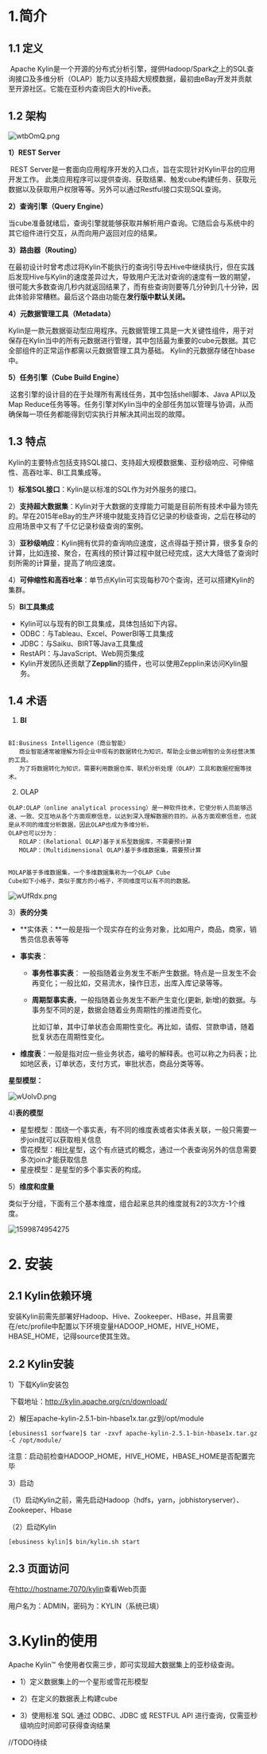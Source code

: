 # 1.简介

## 1.1 定义

​		Apache Kylin是一个开源的分布式分析引擎，提供Hadoop/Spark之上的SQL查询接口及多维分析（OLAP）能力以支持超大规模数据，最初由eBay开发并贡献至开源社区。它能在亚秒内查询巨大的Hive表。



## 1.2 架构

![wtbOmQ.png](https://s1.ax1x.com/2020/09/11/wtbOmQ.png)

**1）REST Server**

​		REST Server是一套面向应用程序开发的入口点，旨在实现针对Kylin平台的应用开发工作。 此类应用程序可以提供查询、获取结果、触发cube构建任务、获取元数据以及获取用户权限等等。另外可以通过Restful接口实现SQL查询。

**2）查询引擎（Query Engine）**

​		当cube准备就绪后，查询引擎就能够获取并解析用户查询。它随后会与系统中的其它组件进行交互，从而向用户返回对应的结果。 

**3）路由器（Routing）**

​		在最初设计时曾考虑过将Kylin不能执行的查询引导去Hive中继续执行，但在实践后发现Hive与Kylin的速度差异过大，导致用户无法对查询的速度有一致的期望，很可能大多数查询几秒内就返回结果了，而有些查询则要等几分钟到几十分钟，因此体验非常糟糕。最后这个路由功能在**发行版中默认关闭。**

**4）元数据管理工具（Metadata）**

​		Kylin是一款元数据驱动型应用程序。元数据管理工具是一大关键性组件，用于对保存在Kylin当中的所有元数据进行管理，其中包括最为重要的cube元数据。其它全部组件的正常运作都需以元数据管理工具为基础。 Kylin的元数据存储在hbase中。 

**5）任务引擎（Cube Build Engine）**

​		这套引擎的设计目的在于处理所有离线任务，其中包括shell脚本、Java API以及Map Reduce任务等等。任务引擎对Kylin当中的全部任务加以管理与协调，从而确保每一项任务都能得到切实执行并解决其间出现的故障。

## 1.3 特点

Kylin的主要特点包括支持SQL接口、支持超大规模数据集、亚秒级响应、可伸缩性、高吞吐率、BI工具集成等。

1）**标准SQL接口**：Kylin是以标准的SQL作为对外服务的接口。

2）**支持超大数据集**：Kylin对于大数据的支撑能力可能是目前所有技术中最为领先的。早在2015年eBay的生产环境中就能支持百亿记录的秒级查询，之后在移动的应用场景中又有了千亿记录秒级查询的案例。

3）**亚秒级响应**：Kylin拥有优异的查询响应速度，这点得益于预计算，很多复杂的计算，比如连接、聚合，在离线的预计算过程中就已经完成，这大大降低了查询时刻所需的计算量，提高了响应速度。

4）**可伸缩性和高吞吐率**：单节点Kylin可实现每秒70个查询，还可以搭建Kylin的集群。

5）**BI工具集成**

- Kylin可以与现有的BI工具集成，具体包括如下内容。
- ODBC：与Tableau、Excel、PowerBI等工具集成
- JDBC：与Saiku、BIRT等Java工具集成
- RestAPI：与JavaScript、Web网页集成
- Kylin开发团队还贡献了**Zepplin**的插件，也可以使用Zepplin来访问Kylin服务。



## 1.4 术语

1) **BI**

```

BI:Business Intelligence（商业智能）
​	商业智能通常被理解为将企业中现有的数据转化为知识，帮助企业做出明智的业务经营决策的工具。
​   为了将数据转化为知识，需要利用数据仓库、联机分析处理（OLAP）工具和数据挖掘等技术。
```

2) OLAP

```
OLAP:OLAP（online analytical processing）是一种软件技术，它使分析人员能够迅速、一致、交互地从各个方面观察信息，以达到深入理解数据的目的。从各方面观察信息，也就是从不同的维度分析数据，因此OLAP也成为多维分析。
OLAP也可以分为：
​	ROLAP：(Relational OLAP)基于关系型数据库，不需要预计算
​	MOLAP：(Multidimensional OLAP)基于多维数据集，需要预计算


MOLAP基于多维数据集，一个多维数据集称为一个OLAP Cube
Cube如下小格子，类似于魔方的小格子，不同维度可以有不同的数据。
```



![wUfRdx.png](https://s1.ax1x.com/2020/09/12/wUfRdx.png)



3）**表的分类**

- **实体表：**一般是指一个现实存在的业务对象，比如用户，商品，商家，销售员信息表等等

- **事实表**：

  - **事务性事实表**： 一般指随着业务发生不断产生数据。特点是一旦发生不会再变化；一般比如，交易流水，操作日志，出库入库记录等等。

  - **周期型事实表**，一般指随着业务发生不断产生变化(更新, 新增)的数据。与事务型不同的是，数据会随着业务周期性的推进而变化。

     比如订单，其中订单状态会周期性变化。再比如，请假、贷款申请，随着批复状态在周期性变化。

- **维度表**：一般是指对应一些业务状态，编号的解释表。也可以称之为码表；比如地区表，订单状态，支付方式，审批状态，商品分类等等。



**星型模型：**

![wUolvD.png](https://s1.ax1x.com/2020/09/12/wUolvD.png)

4)**表的模型**

- 星型模型：围绕一个事实表，有不同的维度表或者实体表关联，一般只需要一步join就可以获取相关信息
- 雪花模型：相比星型，这个有点链式的概念，通过一个表查询另外的信息需要多次join才能获取信息
- 星座模型：是星型的多个事实表的构成。



5）**维度和度量**

类似于分组，下面有三个基本维度，组合起来总共的维度就有2的3次方-1个维度。

![1599874954275](C:\Users\vison\AppData\Roaming\Typora\typora-user-images\1599874954275.png)

# 2. 安装

## 2.1  **Kylin依赖环境**

​		安装Kylin前需先部署好Hadoop、Hive、Zookeeper、HBase，并且需要在/etc/profile中配置以下环境变量HADOOP_HOME，HIVE_HOME，HBASE_HOME，记得source使其生效。

## 2.2 Kylin安装

1）下载Kylin安装包

​		下载地址：<http://kylin.apache.org/cn/download/>

2）解压apache-kylin-2.5.1-bin-hbase1x.tar.gz到/opt/module

```shell
[ebusiness1 sorfware]$ tar -zxvf apache-kylin-2.5.1-bin-hbase1x.tar.gz -C /opt/module/
```

注意：启动前检查HADOOP_HOME，HIVE_HOME，HBASE_HOME是否配置完毕

3）启动

（1）启动Kylin之前，需先启动Hadoop（hdfs，yarn，jobhistoryserver）、Zookeeper、Hbase

（2）启动Kylin

```shell
[ebusiness kylin]$ bin/kylin.sh start
```



## 2.3 页面访问

在<http://hostname:7070/kylin>查看Web页面

用户名为：ADMIN，密码为：KYLIN（系统已填）



# 3.Kylin的使用

Apache Kylin™ 令使用者仅需三步，即可实现超大数据集上的亚秒级查询。

- 1）定义数据集上的一个星形或雪花形模型
- 2）在定义的数据表上构建cube

- 3）使用标准 SQL 通过 ODBC、JDBC 或 RESTFUL API 进行查询，仅需亚秒级响应时间即可获得查询结果





//TODO待续